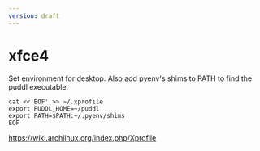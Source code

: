 ```yaml
---
version: draft
---
```


# xfce4
Set environment for desktop. Also add pyenv's shims to PATH to find the puddl
executable.
```
cat <<'EOF' >> ~/.xprofile
export PUDDL_HOME=~/puddl
export PATH=$PATH:~/.pyenv/shims
EOF
```
https://wiki.archlinux.org/index.php/Xprofile
